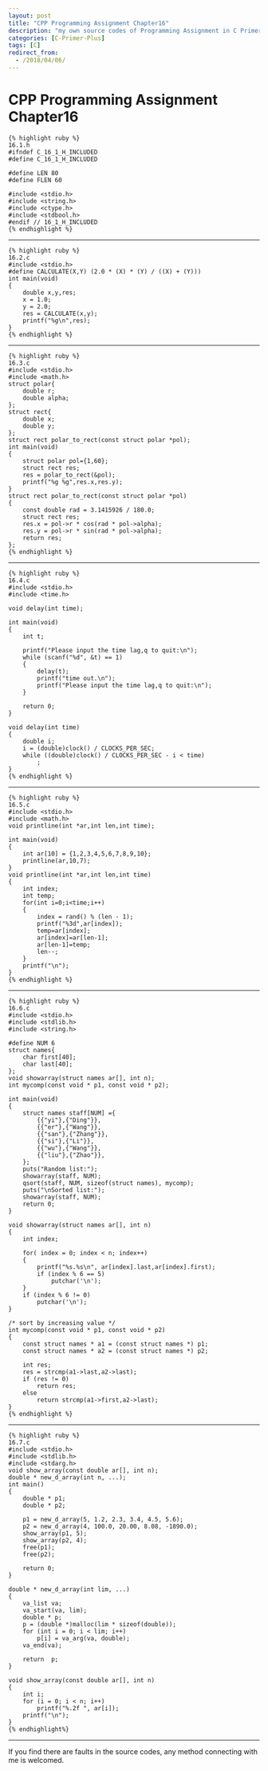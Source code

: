 ```yaml
---
layout: post
title: "CPP Programming Assignment Chapter16"
description: "my own source codes of Programming Assignment in C Primer Plus "
categories: [C-Primer-Plus]
tags: [C]
redirect_from:
  - /2018/04/06/
---
```

# CPP Programming Assignment Chapter16


	{% highlight ruby %}
	16.1.h
    #ifndef C_16_1_H_INCLUDED
    #define C_16_1_H_INCLUDED

    #define LEN 80
    #define FLEN 60

    #include <stdio.h>
    #include <string.h>
    #include <ctype.h>
    #include <stdbool.h>
    #endif // 16_1_H_INCLUDED
	{% endhighlight %}
	
---

	{% highlight ruby %}
	16.2.c
    #include <stdio.h>
    #define CALCULATE(X,Y) (2.0 * (X) * (Y) / ((X) + (Y)))
    int main(void)
    {
        double x,y,res;
        x = 1.0;
        y = 2.0;
        res = CALCULATE(x,y);
        printf("%g\n",res);
    }
	{% endhighlight %}
	
---

	{% highlight ruby %}
	16.3.c
    #include <stdio.h>
    #include <math.h>
    struct polar{
        double r;
        double alpha;
    };
    struct rect{
        double x;
        double y;
    };
    struct rect polar_to_rect(const struct polar *pol);
    int main(void)
    {
        struct polar pol={1,60};
        struct rect res;
        res = polar_to_rect(&pol);
        printf("%g %g",res.x,res.y);
    }
    struct rect polar_to_rect(const struct polar *pol)
    {
        const double rad = 3.1415926 / 180.0;
        struct rect res;
        res.x = pol->r * cos(rad * pol->alpha);
        res.y = pol->r * sin(rad * pol->alpha);
        return res;
    };
	{% endhighlight %}	
---

	{% highlight ruby %}
	16.4.c
    #include <stdio.h>
    #include <time.h>

    void delay(int time);

    int main(void)
    {
        int t;

        printf("Please input the time lag,q to quit:\n");
        while (scanf("%d", &t) == 1)
        {
            delay(t);
            printf("time out.\n");
            printf("Please input the time lag,q to quit:\n");
        }

        return 0;
    }

    void delay(int time)
    {
        double i;
        i = (double)clock() / CLOCKS_PER_SEC;
        while ((double)clock() / CLOCKS_PER_SEC - i < time)
            ;
    }
	{% endhighlight %}
	
---

	{% highlight ruby %}
	16.5.c
    #include <stdio.h>
    #include <math.h>
    void printline(int *ar,int len,int time);

    int main(void)
    {
        int ar[10] = {1,2,3,4,5,6,7,8,9,10};
        printline(ar,10,7);
    }
    void printline(int *ar,int len,int time)
    {
        int index;
        int temp;
        for(int i=0;i<time;i++)
        {
            index = rand() % (len - 1);
            printf("%3d",ar[index]);
            temp=ar[index];
            ar[index]=ar[len-1];
            ar[len-1]=temp;
            len--;
        }
        printf("\n");
    }
	{% endhighlight %}
	
---

	{% highlight ruby %}
	16.6.c
    #include <stdio.h>
    #include <stdlib.h>
    #include <string.h>

    #define NUM 6
    struct names{
        char first[40];
        char last[40];
    };
    void showarray(struct names ar[], int n);
    int mycomp(const void * p1, const void * p2);

    int main(void)
    {
        struct names staff[NUM] ={
            {{"yi"},{"Ding"}},
            {{"er"},{"Wang"}},
            {{"san"},{"Zhang"}},
            {{"si"},{"Li"}},
            {{"wu"},{"Wang"}},
            {{"liu"},{"Zhao"}},
        };
        puts("Random list:");
        showarray(staff, NUM);
        qsort(staff, NUM, sizeof(struct names), mycomp);
        puts("\nSorted list:");
        showarray(staff, NUM);
        return 0;
    }

    void showarray(struct names ar[], int n)
    {
        int index;

        for( index = 0; index < n; index++)
        {
            printf("%s.%s\n", ar[index].last,ar[index].first);
            if (index % 6 == 5)
                putchar('\n');
        }
        if (index % 6 != 0)
            putchar('\n');
    }

    /* sort by increasing value */
    int mycomp(const void * p1, const void * p2)
    {
        const struct names * a1 = (const struct names *) p1;
        const struct names * a2 = (const struct names *) p2;

        int res;
        res = strcmp(a1->last,a2->last);
        if (res != 0)
            return res;
        else
            return strcmp(a1->first,a2->last);
    }
	{% endhighlight %}
	
---

	{% highlight ruby %}
	16.7.c
    #include <stdio.h>
    #include <stdlib.h>
    #include <stdarg.h>
    void show_array(const double ar[], int n);
    double * new_d_array(int n, ...);
    int main()
    {
        double * p1;
        double * p2;

        p1 = new_d_array(5, 1.2, 2.3, 3.4, 4.5, 5.6);
        p2 = new_d_array(4, 100.0, 20.00, 8.08, -1890.0);
        show_array(p1, 5);
        show_array(p2, 4);
        free(p1);
        free(p2);

        return 0;
    }

    double * new_d_array(int lim, ...)
    {
        va_list va;
        va_start(va, lim);
        double * p;
        p = (double *)malloc(lim * sizeof(double));
        for (int i = 0; i < lim; i++)
            p[i] = va_arg(va, double);
        va_end(va);

        return  p;
    }

    void show_array(const double ar[], int n)
    {
        int i;
        for (i = 0; i < n; i++)
            printf("%.2f ", ar[i]);
        printf("\n");
    }
	{% endhighlight%}
	
---

  If you find there are faults in the source codes, any method connecting with me is welcomed.
